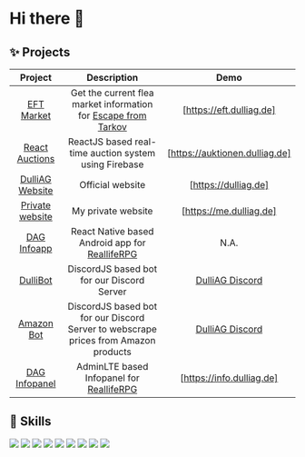 # Hi there 👋

<!-- [![trophy](https://github-profile-trophy.vercel.app/?username=tklein1801&theme=flat&column=6&margin-w=15&margin-h=15)](https://github.com/ryo-ma/github-profile-trophy) -->

## :sparkles: Projects

|      Project      |                                          Description                                           |              Demo              |
| :---------------: | :--------------------------------------------------------------------------------------------: | :----------------------------: |
|   [EFT Market]    | Get the current flea market information for [Escape from Tarkov](https://escapefromtarkov.com) |    [https://eft.dulliag.de]    |
| [React Auctions]  |                     ReactJS based real-time auction system using Firebase                      | [https://auktionen.dulliag.de] |
| [DulliAG Website] |                                        Official website                                        |      [https://dulliag.de]      |
| [Private website] |                                       My private website                                       |    [https://me.dulliag.de]     |
|   [DAG Infoapp]   |            React Native based Android app for [ReallifeRPG](https://realliferpg.de)            |              N.A.              |
|    [DulliBot]     |                           DiscordJS based bot for our Discord Server                           |        [DulliAG Discord]       |
|    [Amazon Bot]     |                           DiscordJS based bot for our Discord Server to webscrape prices from Amazon products                           |        [DulliAG Discord]       |
|  [DAG Infopanel]  |               AdminLTE based Infopanel for [ReallifeRPG](https://realliferpg.de)               |   [https://info.dulliag.de]    |

## :art: Skills

<img src="https://img.shields.io/badge/html5%20-%23E34F26.svg?&style=for-the-badge&logo=html5&logoColor=white"/> <img src="https://img.shields.io/badge/css3%20-%231572B6.svg?&style=for-the-badge&logo=css3&logoColor=white"/> <img src="https://img.shields.io/badge/javascript-%23F7DF1E.svg?&style=for-the-badge&logo=javascript&logoColor=black" /> <img src="https://img.shields.io/badge/php%20-%23777BB4.svg?&style=for-the-badge&logo=php&logoColor=white"/> <img src="https://img.shields.io/badge/react%20-%2320232a.svg?&style=for-the-badge&logo=react&logoColor=%2361DAFB"/> <img src="https://img.shields.io/badge/react_native%20-%2320232a.svg?&style=for-the-badge&logo=react&logoColor=%2361DAFB"/> <img src="https://img.shields.io/badge/bootstrap%20-%23563D7C.svg?&style=for-the-badge&logo=bootstrap&logoColor=white"/> <img src="https://img.shields.io/badge/jquery%20-%230769AD.svg?&style=for-the-badge&logo=jquery&logoColor=white"/> <img src="https://img.shields.io/badge/java%20-%23ED8B00.svg?&style=for-the-badge&logo=java&logoColor=white"/>

[eft market]: https://github.com/DulliAG/EFT-Marke
[https://eft.dulliag.de]: https://eft.dulliag.de
[react auctions]: https://github.com/tklein1801/React-Auctions
[https://auktionen.dulliag.de]: https://auktionen.dulliag.de
[dulliag website]: https://dulliag.de
[https://dulliag.de]: https://dulliag.de
[private website]: https://me.dulliag.de
[https://me.dulliag.de]: https://me.dulliag.de
[dag infoapp]: https://github.com/tklein1801/DAG-Infoapp
[dullibot]: https://github.com/tklein1801/DulliBot
[dulliag discord]: https://discord.gg/szQjjuH
[amazon bot]: https://github.com/tklein1801/Amazon-Bot
[dag infopanel]: https://github.com/tklein1801/DAG-Infopanel
[https://info.dulliag.de]: https://info.dulliag.de
